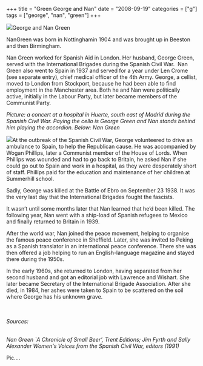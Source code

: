 +++
title = "Green George and Nan"
date = "2008-09-19"
categories = ["g"]
tags = ["george", "nan", "green"]
+++

![](http://79.170.40.183/grahamstevenson.me.uk/images/stories/greens%20in%20spain.jpg)George and Nan Green

NanGreen was born in Nottinghamin 1904 and was brought up in Beeston and then Birmingham.

Nan Green worked for Spanish Aid in London. Her husband, George Green, served with the International Brigades during the Spanish Civil War.  Nan Green also went to Spain in 1937 and served for a year under Len Crome (see separate entry), chief medical officer of the 4th Army. George, a cellist, moved to London from Stockport, because he had been able to find employment in the Manchester area. Both he and Nan were politically active, initially in the Labour Party, but later became members of the Communist Party.

_Picture: a concert at a hospital in Huerte, south east of_ _Madrid_ _during the Spanish Civil War. Paying the cello is George Green and_ _Nan_ _stands behind him playing the accordion. Below: Nan Green_

![](http://79.170.40.183/grahamstevenson.me.uk/images/stories/green%20nan%202.jpg)At the outbreak of the Spanish Civil War, George volunteered to drive an ambulance to Spain, to help the Republican cause. He was accompanied by Wogan Phillips, later a Communist member of the House of Lords. When Phillips was wounded and had to go back to Britain, he asked Nan if she could go out to Spain and work in a hospital, as they were desperately short of staff. Phillips paid for the education and maintenance of her children at Summerhill school.

Sadly, George was killed at the Battle of Ebro on September 23 1938. It was the very last day that the International Brigades fought the fascists. 

It wasn’t until some months later that Nan learned that he’d been killed. The following year, Nan went with a ship-load of Spanish refugees to Mexico and finally returned to Britain in 1939.

After the world war, Nan joined the peace movement, helping to organise the famous peace conference in Sheffield. Later, she was invited to Peking as a Spanish translator in an international peace conference. There she was then offered a job helping to run an English-language magazine and stayed there during the 1950s.

In the early 1960s, she returned to London, having separated from her second husband and got an editorial job with Lawrence and Wishart. She later became Secretary of the International Brigade Association. After she died, in 1984, her ashes were taken to Spain to be scattered on the soil where George has his unknown grave.

                                                                                                                                       
_Sources:_                                                                                                                                                                                  

_Nan_ _Green \`A Chronicle of Small Beer’,_ _Trent_ _Editions;_ _Jim Fyrth and Sally Alexander Women's Voices from the Spanish Civil War, editors (1991)_

Pic….
